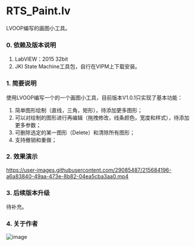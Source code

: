 # RTS_Paint.lv
LVOOP编写的画图小工具。

### 0. 依赖及版本说明
1. LabVIEW：2015 32bit
2. JKI State Machine工具包，自行在VIPM上下载安装。

### 1. 简要说明
使用LVOOP编写一个的一个画图小工具，目前版本V1.0.1只实现了基本功能：
1. 简单图形绘制（直线，三角，矩形），待添加更多图形；
2. 可以对绘制的图形进行再编辑（拖拽修改，线条颜色，宽度和样式），待添加更多参数；
3. 可删除选定的某一图形（Delete）和清除所有图形；
4. 支持撤销和重做；

### 2. 效果演示
https://user-images.githubusercontent.com/29085487/215684196-a6a83840-49aa-473e-8b82-04ea5cba3aa0.mp4

### 3. 后续版本升级
待补充。

### 4. 关于作者
![image](https://github.com/user-attachments/assets/771b073f-f526-485d-8a75-9697450c07c9)

